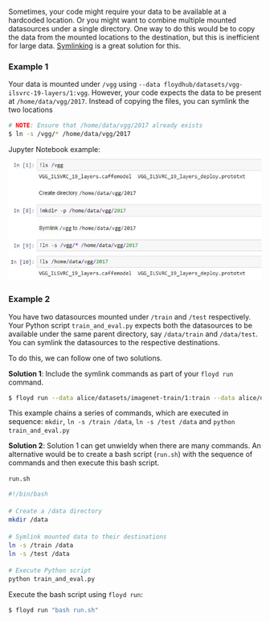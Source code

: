 Sometimes, your code might require your data to be available at a hardcoded location. Or you might want to combine multiple mounted datasources under a single directory. One way to do this would be to copy the data from the mounted locations to the destination, but this is inefficient for large data. [Symlinking](https://en.wikipedia.org/wiki/Symbolic_link) is a great solution for this.

### Example 1
Your data is mounted under `/vgg` using `--data floydhub/datasets/vgg-ilsvrc-19-layers/1:vgg`. However, your code expects the data to be present at `/home/data/vgg/2017`. Instead of copying the files, you can symlink the two locations

```bash
# NOTE: Ensure that /home/data/vgg/2017 already exists
$ ln -s /vgg/* /home/data/vgg/2017
```

Jupyter Notebook example:
![Symlink Jupyter](../../img/symlink_jupyter.jpg)

### Example 2

You have two datasources mounted under `/train` and `/test` respectively. Your Python script `train_and_eval.py` expects both the datasources to be available under the same parent directory, say `/data/train` and `/data/test`. You can symlink the datasources to the respective destinations.

To do this, we can follow one of two solutions.

**Solution 1**: Include the symlink commands as part of your `floyd run` command.

```bash
$ floyd run --data alice/datasets/imagenet-train/1:train --data alice/datasets/imagenet-test/1:test "mkdir /data && ln -s /train /data && ln -s /test /data && python train_and_eval.py"
```

This example chains a series of commands, which are executed in sequence: `mkdir`, `ln -s /train /data`, `ln -s /test /data` and `python train_and_eval.py`

**Solution 2**: Solution 1 can get unwieldy when there are many commands. An alternative would be to create a bash script (`run.sh`) with the sequence of commands and then execute this bash script.

`run.sh`
```bash
#!/bin/bash

# Create a /data directory
mkdir /data

# Symlink mounted data to their destinations
ln -s /train /data
ln -s /test /data

# Execute Python script
python train_and_eval.py
```

Execute the bash script using `floyd run`:

```bash
$ floyd run "bash run.sh"
```
